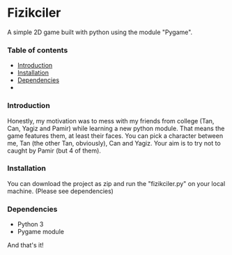 # Fizikciler

A simple 2D game built with python using the module "Pygame".

### Table of contents

* [Introduction](#introduction)
* [Installation](#installation)
* [Dependencies](#dependencies)
* 

### Introduction
Honestly, my motivation was to mess with my friends from college (Tan, Can, Yagiz and Pamir) while learning a new python module. That means the game features them, at least their faces. You can pick a character between me, Tan (the other Tan, obviously), Can and Yagiz. Your aim is to try not to caught by Pamir (but 4 of them). 

### Installation
You can download the project as zip and run the "fizikciler.py" on your local machine. (Please see dependencies)

### Dependencies

- Python 3
- Pygame module

And that's it! 
